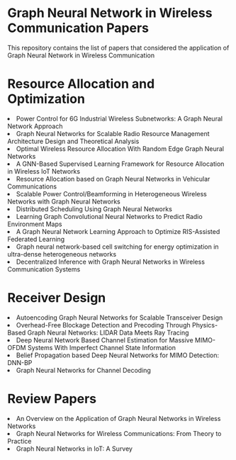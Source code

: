 # Graph Neural Network in Wireless Communication Papers
This repository contains the list of papers that considered the application of Graph Neural Network in Wireless Communication

# Resource Allocation and Optimization

<li><a target="_blank" href="https://github.com/danieloaAAU/Power_Control_GNN" style="text-decoration:none;"> Power Control for 6G Industrial Wireless Subnetworks: A Graph Neural Network Approach </a></li>
  
<li><a target="_blank" href="https://ieeexplore.ieee.org/document/9252917" style="text-decoration:none;"> Graph Neural Networks for Scalable Radio Resource Management Architecture Design and Theoretical Analysis </a></li>

<li><a target="_blank" href="https://arxiv.org/abs/1909.01865" style="text-decoration:none;"> Optimal Wireless Resource Allocation With Random
Edge Graph Neural Networks </a></li>

<li><a target="_blank" href="https://ieeexplore.ieee.org/document/9462385" style="text-decoration:none;"> A GNN-Based Supervised Learning Framework for
Resource Allocation in Wireless IoT Networks </a></li>

<li><a target="_blank" href="https://ieeexplore.ieee.org/document/9322537" style="text-decoration:none;"> Resource Allocation based on Graph Neural
Networks in Vehicular Communications </a></li>

<li><a target="_blank" href="https://ieeexplore.ieee.org/abstract/document/9685457" style="text-decoration:none;"> Scalable Power Control/Beamforming in Heterogeneous Wireless Networks with Graph Neural Networks </a></li>

<li><a target="_blank" href="https://ieeexplore.ieee.org/abstract/document/9414098" style="text-decoration:none;"> Distributed Scheduling Using Graph Neural Networks </a></li>

<li><a target="_blank" href="https://ieeexplore.ieee.org/document/10014842" style="text-decoration:none;"> Learning Graph Convolutional Neural Networks to Predict Radio Environment Maps </a></li>

<li><a target="_blank" href="https://ieeexplore.ieee.org/abstract/document/10032291" style="text-decoration:none;"> A Graph Neural Network Learning Approach to Optimize RIS-Assisted Federated Learning </a></li>

<li><a target="_blank" href="https://www.nature.com/articles/s41598-022-25800-3" style="text-decoration:none;"> Graph neural network-based cell switching for energy optimization in ultra-dense heterogeneous networks </a></li>

<li><a target="_blank" href="https://arxiv.org/abs/2104.09027" style="text-decoration:none;"> Decentralized Inference with Graph Neural Networks in Wireless Communication Systems </a></li>

# Receiver Design

<li><a target="_blank" href="https://ieeexplore.ieee.org/document/10012954" style="text-decoration:none;"> Autoencoding Graph Neural Networks for Scalable Transceiver Design </a></li>

<li><a target="_blank" href="https://ieeexplore.ieee.org/abstract/document/10011630" style="text-decoration:none;"> Overhead-Free Blockage Detection and Precoding Through Physics-Based Graph Neural Networks: LIDAR Data Meets Ray Tracing </a></li>

<li><a target="_blank" href="https://ieeexplore.ieee.org/document/9566598" style="text-decoration:none;"> Deep Neural Network Based Channel Estimation for Massive MIMO-OFDM Systems With Imperfect Channel State Information </a></li>

<li><a target="_blank" href="https://ieeexplore.ieee.org/document/9482384" style="text-decoration:none;"> Belief Propagation based Deep Neural Networks for MIMO Detection: DNN-BP </a></li>

<li><a target="_blank" href="https://arxiv.org/abs/2207.14742" style="text-decoration:none;"> Graph Neural Networks for Channel Decoding </a></li>

# Review Papers

<li><a target="_blank" href="https://ieeexplore.ieee.org/document/9618652" style="text-decoration:none;"> An Overview on the Application of Graph Neural Networks in Wireless Networks </a></li>

<li><a target="_blank" href="https://ieeexplore.ieee.org/document/9944643" style="text-decoration:none;"> Graph Neural Networks for Wireless Communications: From Theory to Practice </a></li>

<li><a target="_blank" href="https://arxiv.org/pdf/2203.15935.pdf" style="text-decoration:none;"> Graph Neural Networks in IoT: A Survey </a></li>



